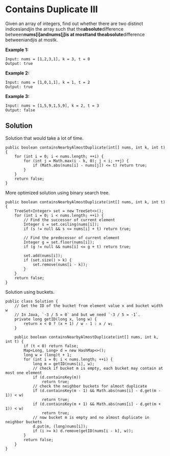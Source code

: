 # Contains Duplicate III

Given an array of integers, find out whether there are two distinct indicesiandjin the array such that the**absolute**difference between**nums\[i\]**and**nums\[j\]**is at mosttand the**absolute**difference betweeniandjis at mostk.

**Example 1:**

```
Input: nums = [1,2,3,1], k = 3, t = 0
Output: true
```

**Example 2:**

```
Input: nums = [1,0,1,1], k = 1, t = 2
Output: true
```

**Example 3:**

```
Input: nums = [1,5,9,1,5,9], k = 2, t = 3
Output: false
```

## Solution

Solution that would take a lot of time. 

```
public boolean containsNearbyAlmostDuplicate(int[] nums, int k, int t) {
    for (int i = 0; i < nums.length; ++i) {
        for (int j = Math.max(i - k, 0); j < i; ++j) {
            if (Math.abs(nums[i] - nums[j]) <= t) return true;
        }
    }
    return false;
}
```

More optimized solution using binary search tree. 

```
public boolean containsNearbyAlmostDuplicate(int[] nums, int k, int t) {
    TreeSet<Integer> set = new TreeSet<>();
    for (int i = 0; i < nums.length; ++i) {
        // Find the successor of current element
        Integer s = set.ceiling(nums[i]);
        if (s != null && s <= nums[i] + t) return true;

        // Find the predecessor of current element
        Integer g = set.floor(nums[i]);
        if (g != null && nums[i] <= g + t) return true;

        set.add(nums[i]);
        if (set.size() > k) {
            set.remove(nums[i - k]);
        }
    }
    return false;
}
```

Solution using buckets. 

    public class Solution {
        // Get the ID of the bucket from element value x and bucket width w
        // In Java, `-3 / 5 = 0` and but we need `-3 / 5 = -1`.
        private long getID(long x, long w) {
            return x < 0 ? (x + 1) / w - 1 : x / w;
        }

        public boolean containsNearbyAlmostDuplicate(int[] nums, int k, int t) {
            if (t < 0) return false;
            Map<Long, Long> d = new HashMap<>();
            long w = (long)t + 1;
            for (int i = 0; i < nums.length; ++i) {
                long m = getID(nums[i], w);
                // check if bucket m is empty, each bucket may contain at most one element
                if (d.containsKey(m))
                    return true;
                // check the neighbor buckets for almost duplicate
                if (d.containsKey(m - 1) && Math.abs(nums[i] - d.get(m - 1)) < w)
                    return true;
                if (d.containsKey(m + 1) && Math.abs(nums[i] - d.get(m + 1)) < w)
                    return true;
                // now bucket m is empty and no almost duplicate in neighbor buckets
                d.put(m, (long)nums[i]);
                if (i >= k) d.remove(getID(nums[i - k], w));
            }
            return false;
        }
    }



